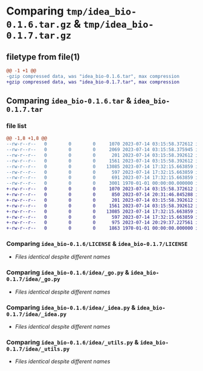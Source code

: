 # Comparing `tmp/idea_bio-0.1.6.tar.gz` & `tmp/idea_bio-0.1.7.tar.gz`

## filetype from file(1)

```diff
@@ -1 +1 @@
-gzip compressed data, was "idea_bio-0.1.6.tar", max compression
+gzip compressed data, was "idea_bio-0.1.7.tar", max compression
```

## Comparing `idea_bio-0.1.6.tar` & `idea_bio-0.1.7.tar`

### file list

```diff
@@ -1,8 +1,8 @@
--rw-r--r--   0        0        0     1070 2023-07-14 03:15:58.372612 idea_bio-0.1.6/LICENSE
--rw-r--r--   0        0        0     2069 2023-07-14 03:15:58.375945 idea_bio-0.1.6/README.md
--rw-r--r--   0        0        0      201 2023-07-14 03:15:58.392612 idea_bio-0.1.6/idea/__init__.py
--rw-r--r--   0        0        0     1561 2023-07-14 03:15:58.392612 idea_bio-0.1.6/idea/_go.py
--rw-r--r--   0        0        0    13085 2023-07-14 17:32:15.663859 idea_bio-0.1.6/idea/_idea.py
--rw-r--r--   0        0        0      597 2023-07-14 17:32:15.663859 idea_bio-0.1.6/idea/_utils.py
--rw-r--r--   0        0        0      691 2023-07-14 17:32:15.663859 idea_bio-0.1.6/pyproject.toml
--rw-r--r--   0        0        0     3001 1970-01-01 00:00:00.000000 idea_bio-0.1.6/PKG-INFO
+-rw-r--r--   0        0        0     1070 2023-07-14 03:15:58.372612 idea_bio-0.1.7/LICENSE
+-rw-r--r--   0        0        0      850 2023-07-14 20:31:46.845288 idea_bio-0.1.7/README.md
+-rw-r--r--   0        0        0      201 2023-07-14 03:15:58.392612 idea_bio-0.1.7/idea/__init__.py
+-rw-r--r--   0        0        0     1561 2023-07-14 03:15:58.392612 idea_bio-0.1.7/idea/_go.py
+-rw-r--r--   0        0        0    13085 2023-07-14 17:32:15.663859 idea_bio-0.1.7/idea/_idea.py
+-rw-r--r--   0        0        0      597 2023-07-14 17:32:15.663859 idea_bio-0.1.7/idea/_utils.py
+-rw-r--r--   0        0        0      975 2023-07-14 20:29:37.227561 idea_bio-0.1.7/pyproject.toml
+-rw-r--r--   0        0        0     1863 1970-01-01 00:00:00.000000 idea_bio-0.1.7/PKG-INFO
```

### Comparing `idea_bio-0.1.6/LICENSE` & `idea_bio-0.1.7/LICENSE`

 * *Files identical despite different names*

### Comparing `idea_bio-0.1.6/idea/_go.py` & `idea_bio-0.1.7/idea/_go.py`

 * *Files identical despite different names*

### Comparing `idea_bio-0.1.6/idea/_idea.py` & `idea_bio-0.1.7/idea/_idea.py`

 * *Files identical despite different names*

### Comparing `idea_bio-0.1.6/idea/_utils.py` & `idea_bio-0.1.7/idea/_utils.py`

 * *Files identical despite different names*

